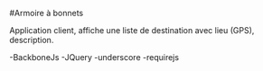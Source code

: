 #Armoire à bonnets

Application client, affiche une liste de destination avec lieu (GPS), description.


-BackboneJs
-JQuery
-underscore
-requirejs
